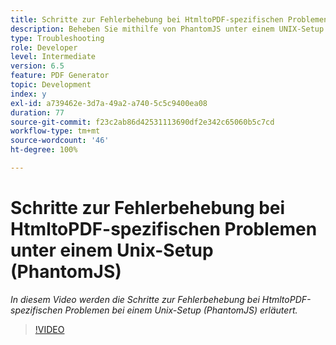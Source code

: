 ```yaml
---
title: Schritte zur Fehlerbehebung bei HtmltoPDF-spezifischen Problemen unter einem Unix-Setup (PhantomJS)
description: Beheben Sie mithilfe von PhantomJS unter einem UNIX-Setup HtmltoPDF-Probleme.
type: Troubleshooting
role: Developer
level: Intermediate
version: 6.5
feature: PDF Generator
topic: Development
index: y
exl-id: a739462e-3d7a-49a2-a740-5c5c9400ea08
duration: 77
source-git-commit: f23c2ab86d42531113690df2e342c65060b5c7cd
workflow-type: tm+mt
source-wordcount: '46'
ht-degree: 100%

---
```


# Schritte zur Fehlerbehebung bei HtmltoPDF-spezifischen Problemen unter einem Unix-Setup (PhantomJS)

*In diesem Video werden die Schritte zur Fehlerbehebung bei HtmltoPDF-spezifischen Problemen bei einem Unix-Setup (PhantomJS) erläutert.*

>[!VIDEO](https://video.tv.adobe.com/v/335546?quality=12&learn=on)
